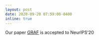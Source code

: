 ```yaml
---
layout: post
date: 2020-09-20 07:59:00-0400
inline: true
---
```


Our paper <a href="http://www.cvlibs.net/publications/Schwarz2020NEURIPS.pdf" target="_blank">GRAF</a> is accepted to NeurIPS'20